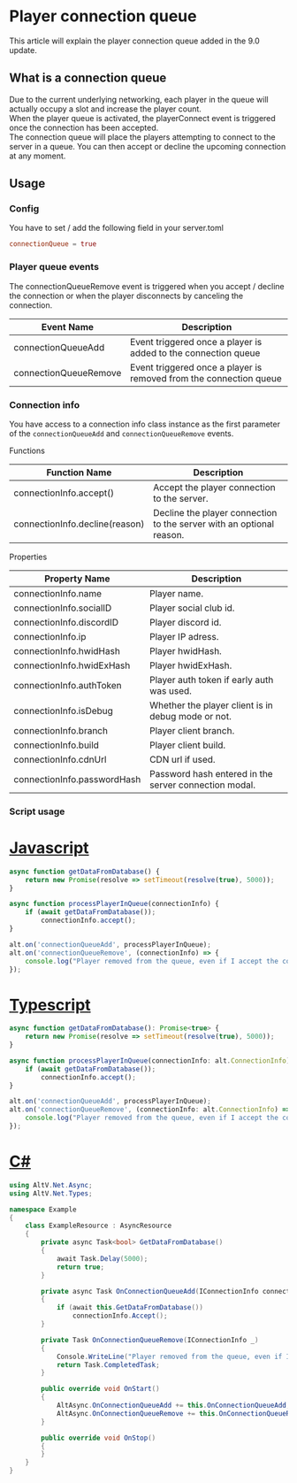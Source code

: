 # Player connection queue

This article will explain the player connection queue added in the 9.0 update.

## What is a connection queue

Due to the current underlying networking, each player in the queue will actually occupy a slot and increase the player count.<br>
When the player queue is activated, the playerConnect event is triggered once the connection has been accepted.<br>
The connection queue will place the players attempting to connect to the server in a queue. You can then accept or decline the upcoming connection at any moment.

## Usage

### Config

You have to set / add the following field in your server.toml
```toml
connectionQueue = true
```

### Player queue events

The connectionQueueRemove event is triggered when you accept / decline the connection or when the player disconnects by canceling the connection.

| Event Name                 | Description                                                   |
| --------------------- | ------------------------------------------------------------------ |
| connectionQueueAdd    | Event triggered once a player is added to the connection queue     |
| connectionQueueRemove | Event triggered once a player is removed from the connection queue |

### Connection info

You have access to a connection info class instance as the first parameter of the ``connectionQueueAdd`` and ``connectionQueueRemove`` events.

Functions

| Function Name                  | Description                                                          |
| ------------------------------ | -------------------------------------------------------------------- |
| connectionInfo.accept()        | Accept the player connection to the server.                          |
| connectionInfo.decline(reason) | Decline the player connection to the server with an optional reason. |

Properties

| Property Name               | Description                                           |
| --------------------------- | ----------------------------------------------------- |
| connectionInfo.name         | Player name.                                          |
| connectionInfo.socialID     | Player social club id.                                |
| connectionInfo.discordID    | Player discord id.                                    |
| connectionInfo.ip           | Player IP adress.                                     |
| connectionInfo.hwidHash     | Player hwidHash.                                      |
| connectionInfo.hwidExHash   | Player hwidExHash.                                    |
| connectionInfo.authToken    | Player auth token if early auth was used.             |
| connectionInfo.isDebug      | Whether the player client is in debug mode or not.    |
| connectionInfo.branch       | Player client branch.                                 |
| connectionInfo.build        | Player client build.                                  |
| connectionInfo.cdnUrl       | CDN url if used.                                      |
| connectionInfo.passwordHash | Password hash entered in the server connection modal. |

### Script usage

# [Javascript](#tab/tabid-1)

```js
async function getDataFromDatabase() {
    return new Promise(resolve => setTimeout(resolve(true), 5000));
}

async function processPlayerInQueue(connectionInfo) {
    if (await getDataFromDatabase());
        connectionInfo.accept();
}

alt.on('connectionQueueAdd', processPlayerInQueue);
alt.on('connectionQueueRemove', (connectionInfo) => {
    console.log("Player removed from the queue, even if I accept the connection now it's handled!");
});
```

# [Typescript](#tab/tabid-2)

```ts
async function getDataFromDatabase(): Promise<true> {
    return new Promise(resolve => setTimeout(resolve(true), 5000));
}

async function processPlayerInQueue(connectionInfo: alt.ConnectionInfo): Promise<void> {
    if (await getDataFromDatabase());
        connectionInfo.accept();
}

alt.on('connectionQueueAdd', processPlayerInQueue);
alt.on('connectionQueueRemove', (connectionInfo: alt.ConnectionInfo) => {
    console.log("Player removed from the queue, even if I accept the connection now it's handled!");
});
```

# [C#](#tab/tabid-3)

```csharp
using AltV.Net.Async;
using AltV.Net.Types;

namespace Example
{
    class ExampleResource : AsyncResource
    {
        private async Task<bool> GetDataFromDatabase()
        {
            await Task.Delay(5000);
            return true;
        }

        private async Task OnConnectionQueueAdd(IConnectionInfo connectionInfo)
        {
            if (await this.GetDataFromDatabase())
                connectionInfo.Accept();
        }

        private Task OnConnectionQueueRemove(IConnectionInfo _)
        {
            Console.WriteLine("Player removed from the queue, even if I accept the connection now it's handled!");
            return Task.CompletedTask;
        }

        public override void OnStart()
        {
            AltAsync.OnConnectionQueueAdd += this.OnConnectionQueueAdd;
            AltAsync.OnConnectionQueueRemove += this.OnConnectionQueueRemove;
        }

        public override void OnStop()
        {
        }
    }
}
```
